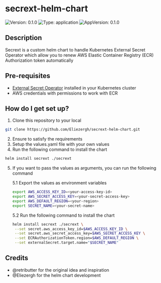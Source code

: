 # secrext-helm-chart
![Version: 0.1.0](https://img.shields.io/badge/Version-0.1.0-informational?style=for-the-badge) ![Type: application](https://img.shields.io/badge/Type-application-informational?style=for-the-badge) ![AppVersion: 0.1.0](https://img.shields.io/badge/AppVersion-0.1.0-informational?style=for-the-badge)

## Description
Secrext is a custom helm chart to handle Kubernetes External Secret Operator which allow you to renew AWS Elastic Container Registry (ECR) Authorization token automatically

## Pre-requisites
* [External Secret Operator](https://external-secrets.io) installed in your Kubernetes cluster
* AWS credentials with permissions to work with ECR

## How do I get set up?
1. Clone this repository to your local
```bash
git clone https://github.com/Eliezergh/secrext-helm-chart.git
```
2. Ensure to satisfy the requirements
3. Setup the values.yaml file with your own values
4. Run the following command to install the chart
```bash
helm install secrext ./secrext
```
5. If you want to pass the values as arguments, you can run the following command

    5.1 Export the values as environment variables
    ```bash
    export AWS_ACCESS_KEY_ID=<your-access-key-id>
    export AWS_SECRET_ACCESS_KEY=<your-secret-access-key>
    export AWS_DEFAULT_REGION=<your-region>
    export SECRET_NAME=<your-secret-name>
    ```
    5.2 Run the following command to install the chart
    ```bash
    helm install secrext ./secrext \
     --set secret.aws_access_key_id=$AWS_ACCESS_KEY_ID \
     --set secret.aws_secret_access_key=$AWS_SECRET_ACCESS_KEY \
     --set ECRAuthorizationToken.region=$AWS_DEFAULT_REGION \
     --set externalSecret.target.name="$SECRET_NAME"
    ```
## Credits
* @retributter for the original idea and inspiration
* @Eliezergh for the helm chart development
